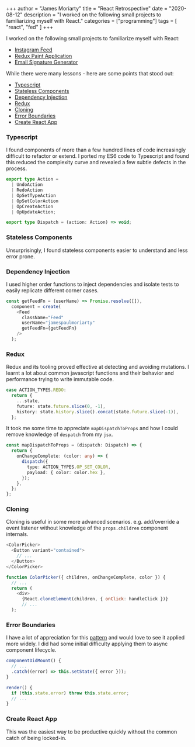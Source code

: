 +++
author = "James Moriarty"
title = "React Retrospective"
date = "2020-08-12"
description = "I worked on the following small projects to familiarizing myself with React."
categories = ["programming"]
tags = [
  "react",
  "fed"
]
+++

I worked on the following small projects to familiarize myself with React:

- [Instagram Feed](https://github.com/jamesmoriarty/react-instagram-authless-feed)
- [Redux Paint Application](https://github.com/jamesmoriarty/redux-paint)
- [Email Signature Generator](https://github.com/jamesmoriarty/react-email-signature)

While there were many lessons - here are some points that stood out:

- [Typescript](#typescript)
- [Stateless Components](#stateless-components)
- [Dependency Injection](#dependency-injection)
- [Redux](#redux)
- [Cloning](#cloning)
- [Error Boundaries](#error-boundaries)
- [Create React App](#create-react-app)

### Typescript

I found components of more than a few hundred lines of code increasingly difficult to refactor or extend. I ported my ES6 code to Typescript and found this reduced the complexity curve and revealed a few subtle defects in the process.

```typescript
export type Action =
  | UndoAction
  | RedoAction
  | OpSetTypeAction
  | OpSetColorAction
  | OpCreateAction
  | OpUpdateAction;

export type Dispatch = (action: Action) => void;
```

### Stateless Components

Unsurprisingly, I found stateless components easier to understand and less error prone.

### Dependency Injection

I used higher order functions to inject dependencies and isolate tests to easily replicate different corner cases.

```javascript
const getFeedFn = (userName) => Promise.resolve([]),
  component = create(
    <Feed
      className="Feed"
      userName="jamespaulmoriarty"
      getFeedFn={getFeedFn}
    />
  );
```

### Redux

Redux and its tooling proved effective at detecting and avoiding mutations. I learnt a lot about common javascript functions and their behavior and performance trying to write immutable code.

```typescript
case ACTION_TYPES.REDO:
  return {
    ...state,
    future: state.future.slice(0, -1),
    history: state.history.slice().concat(state.future.slice(-1)),
  };
```

It took me some time to appreciate `mapDispatchToProps` and how I could remove knowledge of `despatch` from my `jsx`.

```typescript
const mapDispatchToProps = (dispatch: Dispatch) => {
  return {
    onChangeComplete: (color: any) => {
      dispatch({
        type: ACTION_TYPES.OP_SET_COLOR,
        payload: { color: color.hex },
      });
    },
  };
};
```

### Cloning

Cloning is useful in some more advanced scenarios. e.g. add/override a event listener without knowledge of the `props.children` component internals.

```javascript
<ColorPicker>
  <Button variant="contained">
    // ...
  </Button>
</ColorPicker>
```

```javascript
function ColorPicker({ children, onChangeComplete, color }) {
  // ...
  return (
    <div>
      {React.cloneElement(children, { onClick: handleClick })}
      // ...
  );
```

### Error Boundaries

I have a lot of appreciation for this [pattern](https://reactjs.org/docs/error-boundaries.html) and would love to see it applied more widely. I did had some initial difficulty applying them to async component lifecycle.

```javascript
componentDidMount() {
  // ...
  .catch((error) => this.setState({ error }));
}

render() {
  if (this.state.error) throw this.state.error;
  // ...
}
```

### Create React App

This was the easiest way to be productive quickly without the common catch of being locked-in.
